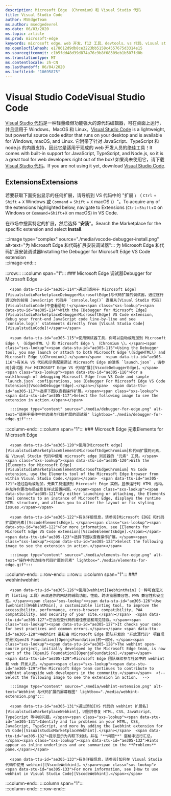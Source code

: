 ```yaml
---
description: Microsoft Edge （Chromium）和 Visual Studio 代码
title: Visual Studio Code
author: MSEdgeTeam
ms.author: msedgedevrel
ms.date: 06/03/2020
ms.topic: article
ms.prod: microsoft-edge
keywords: microsoft edge、web 开发、f12 工具、devtools、vs 代码、visual studio 代码、调试程序、webhint
ms.openlocfilehash: e178612d9db8ce3223bb5158c4557675d3314e15
ms.sourcegitcommit: c1b5fdd48d39d874a76c9b8f68309eb1b507fd0b
ms.translationtype: MT
ms.contentlocale: zh-CN
ms.lasthandoff: 06/04/2020
ms.locfileid: "10695875"
---
```

# <span data-ttu-id="ae305-104">Visual Studio Code</span><span class="sxs-lookup"><span data-stu-id="ae305-104">Visual Studio Code</span></span>  

<span data-ttu-id="ae305-105">[Visual Studio 代码][VisualStudioCodeDocs]是一种轻量级但功能强大的源代码编辑器，可在桌面上运行，并且适用于 Windows、MacOS 和 Linux。</span><span class="sxs-lookup"><span data-stu-id="ae305-105">[Visual Studio Code][VisualStudioCodeDocs] is a lightweight, but powerful source code editor that runs on your desktop and is available for Windows, macOS, and Linux.</span></span>  <span data-ttu-id="ae305-106">它附带了针对 JavaScript、TypeScript 和 node.js 的内置支持，因此它是适用于现成的 web 开发人员的绝佳工具！</span><span class="sxs-lookup"><span data-stu-id="ae305-106">It comes with built-in support for JavaScript, TypeScript, and Node.js, so it is a great tool for web developers right out of the box!</span></span>  <span data-ttu-id="ae305-107">如果尚未使用它，请下载[Visual Studio 代码][VisualstudioCode]。</span><span class="sxs-lookup"><span data-stu-id="ae305-107">If you are not using it yet, download [Visual Studio Code][VisualstudioCode].</span></span>  

## <span data-ttu-id="ae305-108">Extensions</span><span class="sxs-lookup"><span data-stu-id="ae305-108">Extensions</span></span>  

<!--Todo: We want to put something like the tiles for extensions VS Code uses on this page https://code.visualstudio.com/Docs#top-extensions but I don't think this is a markdown page.  I think it's a web page.  I couldn't find anything in https://github.com/Microsoft/vscode-docs that looks like this page. In the meantime, here's what I've come up with: -->  

<span data-ttu-id="ae305-109">若要获取下面突出显示的任何扩展，请导航到 VS 代码中的 "扩展 \ （ `Ctrl` + `Shift` + `X` Windows 或 `Command` + `Shift` + `X` macOS \）"。</span><span class="sxs-lookup"><span data-stu-id="ae305-109">To acquire any of the extensions highlighted below, navigate to Extensions \(`Ctrl`+`Shift`+`X` on Windows or `Command`+`Shift`+`X` on macOS\) in VS Code.</span></span>  

<span data-ttu-id="ae305-110">在市场中搜索特定的扩展，然后选择 "**安装**"。</span><span class="sxs-lookup"><span data-stu-id="ae305-110">Search the Marketplace for the specific extension and select **Install**.</span></span>  

:::image type="complex" source="./media/vscode-debugger-install.png" alt-text="为 Microsoft Edge 和代码扩展安装调试器":::
   <span data-ttu-id="ae305-112">为 Microsoft Edge 和代码扩展安装调试器</span><span class="sxs-lookup"><span data-stu-id="ae305-112">Installing the Debugger for Microsoft Edge VS Code extension</span></span>  
:::image-end:::  

:::row:::
   :::column span="1":::
      ### <span data-ttu-id="ae305-113">Microsoft Edge 调试器</span><span class="sxs-lookup"><span data-stu-id="ae305-113">Debugger for Microsoft Edge</span></span>  

      <span data-ttu-id="ae305-114">通过[适用于 Microsoft Edge][VisualstudioMarketplaceDebuggerMicrosoftEdge]与代码扩展的调试器，通过逐行调试你的前端 JavaScript 代码并 `console.log()` 直接从[Visual Studio 代码][VisualstudioCode]中查看语句！</span><span class="sxs-lookup"><span data-stu-id="ae305-114">With the [Debugger for Microsoft Edge][VisualstudioMarketplaceDebuggerMicrosoftEdge] VS Code extension, debug your front-end JavaScript code line-by-line and see `console.log()` statements directly from [Visual Studio Code][VisualstudioCode]!</span></span>  
      
      <span data-ttu-id="ae305-115">使用调试器工具，你可以启动或附加到 Microsoft Edge \ （EdgeHTML \）和 Microsoft Edge \ （Chromium \）。</span><span class="sxs-lookup"><span data-stu-id="ae305-115">Using the Debugger tool, you may launch or attach to both Microsoft Edge \(EdgeHTML\) and Microsoft Edge \(Chromium\).</span></span>  <span data-ttu-id="ae305-116">有关从 VS 代码和示例配置调试 Microsoft Edge 的演练 `launch.json` ，请参阅[调试器 For MICROSOFT Edge VS 代码扩展][VscodeDebuggerEdge]。</span><span class="sxs-lookup"><span data-stu-id="ae305-116">For a walkthrough of debugging Microsoft Edge from VS Code and sample `launch.json` configurations, see [Debugger For Microsoft Edge VS Code Extension][VscodeDebuggerEdge].</span></span>  <span data-ttu-id="ae305-117">选择下图以查看操作扩展。</span><span class="sxs-lookup"><span data-stu-id="ae305-117">Select the following image to see the extension in action.</span></span>  

      :::image type="content" source="./media/debugger-for-edge.png" alt-text="适用于操作中的边缘与代码扩展的调试器" lightbox="./media/debugger-for-edge.gif":::  
   :::column-end:::
   :::column span="1":::
      ### <span data-ttu-id="ae305-119">Microsoft Edge 元素</span><span class="sxs-lookup"><span data-stu-id="ae305-119">Elements for Microsoft Edge</span></span>  
      
      <span data-ttu-id="ae305-120">使用[Microsoft edge][VisualstudioMarketplaceElementsMicrosoftEdgeChromium]和代码扩展的元素，在 Visual Studio 代码中使用 microsoft edge 浏览器的 "元素" 工具。</span><span class="sxs-lookup"><span data-stu-id="ae305-120">With the [Elements for Microsoft Edge][VisualstudioMarketplaceElementsMicrosoftEdgeChromium] VS Code extension, use the Elements tool of the Microsoft Edge browser from within Visual Studio Code.</span></span>  <span data-ttu-id="ae305-121">通过启动或附加，元素工具连接到 Microsoft Edge 实例，显示运行时 HTML 结构，并允许你更改布局或修复样式设置问题。</span><span class="sxs-lookup"><span data-stu-id="ae305-121">By either launching or attaching, the Elements tool connects to an instance of Microsoft Edge, displays the runtime HTML structure, and allows you to alter the layout or fix styling issues.</span></span>  
      
      <span data-ttu-id="ae305-122">有关详细信息，请参阅[Microsoft EDGE 和代码扩展的元素][VscodeElementsEdge]。</span><span class="sxs-lookup"><span data-stu-id="ae305-122">For more information, see [Elements for Microsoft Edge VS Code extension][VscodeElementsEdge].</span></span>  <span data-ttu-id="ae305-123">选择下图以查看操作扩展。</span><span class="sxs-lookup"><span data-stu-id="ae305-123">Select the following image to see the extension in action.</span></span>  
      
      :::image type="content" source="./media/elements-for-edge.png" alt-text="操作中的边缘与代码扩展的元素" lightbox="./media/elements-for-edge.gif":::  
   :::column-end:::
:::row-end:::
:::row:::
   :::column span="1":::
      ### <span data-ttu-id="ae305-125">webhint</span><span class="sxs-lookup"><span data-stu-id="ae305-125">webhint</span></span>
      
      <span data-ttu-id="ae305-126">使用[webhint][WebhintMain]（一种可自定义的 linting 工具）来改进你的网站的辅助功能、性能、跨浏览器兼容性、PWA 兼容性和安全性。</span><span class="sxs-lookup"><span data-stu-id="ae305-126">Use [webhint][WebhintMain], a customizable linting tool, to improve the accessibility, performance, cross-browser compatibility, PWA compatibility, and security of your site.</span></span>  <span data-ttu-id="ae305-127">它会检查代码的最佳做法和常见错误。</span><span class="sxs-lookup"><span data-stu-id="ae305-127">It checks your code for best practices and common errors.</span></span> <span data-ttu-id="ae305-128">Webhint 最初由 Microsoft Edge 团队开发的 "开放源代码" 项目现在是[OpenJS Foundation][OpenjsFoundation]的一部分。</span><span class="sxs-lookup"><span data-stu-id="ae305-128">The webhint open-source project, initially developed by the Microsoft Edge team, is now part of the [OpenJS Foundation][OpenjsFoundation].</span></span>  <span data-ttu-id="ae305-129">Microsoft Edge 团队继续参与社区中的 webhint 和 web 开发人员。</span><span class="sxs-lookup"><span data-stu-id="ae305-129">The Microsoft Edge team continues to contribute to webhint alongside web developers in the community.</span></span>  <!--Select the following image to see the extension in action.  -->  
      
      :::image type="content" source="./media/webhint-extension.png" alt-text="Webhint 与代码扩展的屏幕截图" lightbox="./media/webhint-extension.png":::  
      
      <span data-ttu-id="ae305-131">通过添加[VS 代码的 webhint 扩展名][VisualstudioMarketplaceWebhint]，识别并修复 HTML、CSS、JavaScript、TypeScript 等中的问题。</span><span class="sxs-lookup"><span data-stu-id="ae305-131">Identify and fix problems in your HTML, CSS, JavaScript, TypeScript, and more by adding the [webhint extension for VS Code][VisualstudioMarketplaceWebhint].</span></span>  <span data-ttu-id="ae305-132">提示显示为内联下划线，并在 "**问题**" 窗格中进行汇总。</span><span class="sxs-lookup"><span data-stu-id="ae305-132">Hints appear as inline underlines and are summarized in the **Problems** pane.</span></span>  
      
      <span data-ttu-id="ae305-133">有关详细信息，请参阅[如何在 Visual Studio 代码中使用 webhint][VscodeWebhint]。</span><span class="sxs-lookup"><span data-stu-id="ae305-133">For more information, see [How to use webhint in Visual Studio Code][VscodeWebhint].</span></span>  
   :::column-end:::
   :::column span="1":::
      <!--Empty to retain grid  -->  
   :::column-end:::
:::row-end:::

<!-- image links -->  

<!--links -->  

[VscodeDebuggerEdge]: ./debugger-for-edge.md "Microsoft Edge 调试程序与代码扩展 |Microsoft 文档"  
[VscodeElementsEdge]: ./elements-for-edge.md "Microsoft Edge 与代码扩展的元素 |Microsoft 文档"  
[VscodeWebhint]: ./webhint.md "Webhint 与代码扩展 |Microsoft 文档"  

[VisualstudioCode]: https://code.visualstudio.com "Visual Studio 代码"  
[VisualStudioCodeDocs]: https://code.visualstudio.com/Docs "文档 |Visual Studio 代码"   

[VisualstudioMarketplaceDebuggerMicrosoftEdge]: https://marketplace.visualstudio.com/items?itemName=msjsdiag.debugger-for-edge "Microsoft Edge 的调试器 |Visual Studio Marketplace"  
[VisualstudioMarketplaceElementsMicrosoftEdgeChromium]: https://marketplace.visualstudio.com/items?itemName=ms-edgedevtools.vscode-edge-devtools "Microsoft Edge 元素（Chromium） |Visual Studio Marketplace"  

[VisualstudioMarketplaceWebhint]: https://marketplace.visualstudio.com/items?itemName=webhint.vscode-webhint "webhint |Visual Studio Marketplace"  

[WebhintMain]:  https://webhint.io "webhint"  
[OpenjsFoundation]:  https://openjsf.org "OpenJS Foundation"  
